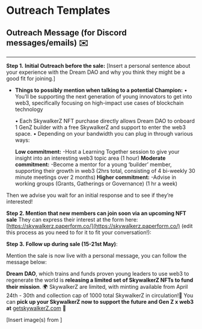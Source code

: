 # Outreach Templates

## Outreach Message (for Discord messages/emails) ✉️

---

**Step 1.** **Initial Outreach before the sale:** 
[Insert a personal sentence about your experience with the Dream DAO and why you think they might be a good fit for joining.]

- **Things to possibly mention when talking to a potential Champion:**
• You’ll be supporting the next generation of young innovators to get into web3, specifically focusing on high-impact use cases of blockchain technology
    
    • Each SkywalkerZ NFT purchase directly allows Dream DAO to onboard 1 GenZ builder with a free SkywalkerZ and support to enter the web3 space. 
    • Depending on your bandwidth you can plug in through various ways:
    
    **Low commitment:**
    -Host a Learning Together session to give your insight into an interesting web3 topic area (1 hour)
    **Moderate commitment:**
    -Become a mentor for a young ‘builder’ member, supporting their growth in web3 (2hrs total, consisting of 4 bi-weekly 30 minute meetings over 2 months)
    **Higher commitment:**
    -Advise in working groups (Grants, Gatherings or Governance) (1 hr a week)
    

Then we advise you wait for an initial response and to see if they’re interested! 

**Step 2. Mention that new members can join soon via an upcoming NFT sale** 
They can express their interest at the form here: [https://skywalkerz.paperform.co/](https://skywalkerz.paperform.co/)
(edit this process as you need to for it to fit your conversation!):

**Step 3.** **Follow up during sale (15-21st May)**: 

Mention the sale is now live with a personal message, you can follow the message below:

**Dream DAO**, which trains and funds proven young leaders to use web3 to regenerate the world is **releasing a limited set of SkywalkerZ NFTs to fund their mission**. 🌍
SkywalkerZ are limited, with minting available from April 24th - 30th and collection cap of 1000 total SkywalkerZ in circulation!🌱
You can **pick up your SkywalkerZ now to support the future and Gen Z x web3 at**  [getskywalkerZ.com](http://getskywalkerz.com/) **🚀**

[Insert image(s) from [](Tweet%20template%20d3140f9db1234318a92852f926b90732/Promotional%20Assets%204be387dcc8544dd3917d5d10a5808520.md)]